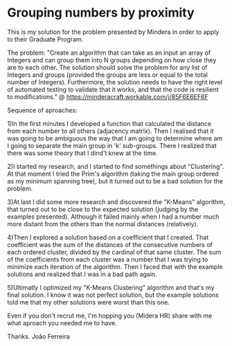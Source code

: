 # Grouping numbers by proximity
This is my solution for the problem presented by Mindera in order to apply to their Graduate Program.

The problem:
"Create an algorithm that can take as an input an array of Integers and can group them into N groups depending on how close they are to each other. 
The solution should solve the problem for any list of Integers and groups (provided the groups are less or equal to the total number of Integers). Furthermore, the solution needs to have the right level of automated testing to validate that it works, and that the code is resilient to modifications." @ https://minderacraft.workable.com/j/85F6E6EF6F


Sequence of aproaches:

1)In the first minutes I developed a function that calculated the distance from each number to all others (adjacency matrix). Then I realised that it was going to be ambiguous the way that I am going to determine where am I going to separate the main group in 'k' sub-groups. There I realized that there was some theory that I dind't knew at the time.

2)I started my research, and I started to find somethings about "Clustering". At that moment I tried the Prim's algorithm (taking the main group ordered as my minimum spanning tree), but it turned out to be a bad solution for the problem.

3)At last I did some more research and discovered the "K-Means" algorithm, that turned out to be close to the expected solution (judging by the examples presented). Although it failed mainly when I had a number much more distant from the others than the normal distances (relatively).

4)Then I explored a solution based on a coefficient that I created. That coefficient was the sum of the distances of the consecutive numbers of each ordered cluster, divided by the cardinal of that same cluster. The sum of the coefficients from each cluster was a number that I was trying to minimize each iteration of the algorithm. Then I faced that with the example solutions and realized that I was in a bad path again.

5)Ultimatly I optimized my "K-Means Clustering" algorithm and that's my final solution. I know it was not perfect solution, but the example solutions told me that my other solutions were worst than this one.


Even if you don't recrut me, I'm hopping you (Midera HR) share with me what aproach you needed me to have.

Thanks.
João Ferreira
